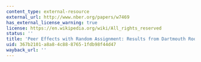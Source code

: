 ```yaml
---
content_type: external-resource
external_url: http://www.nber.org/papers/w7469
has_external_license_warning: true
license: https://en.wikipedia.org/wiki/All_rights_reserved
status: ''
title: 'Peer Effects with Random Assignment: Results from Dartmouth Roommates'
uid: 367b2101-a8a8-4c88-8765-1fdb98f44d47
wayback_url: ''
---
```

